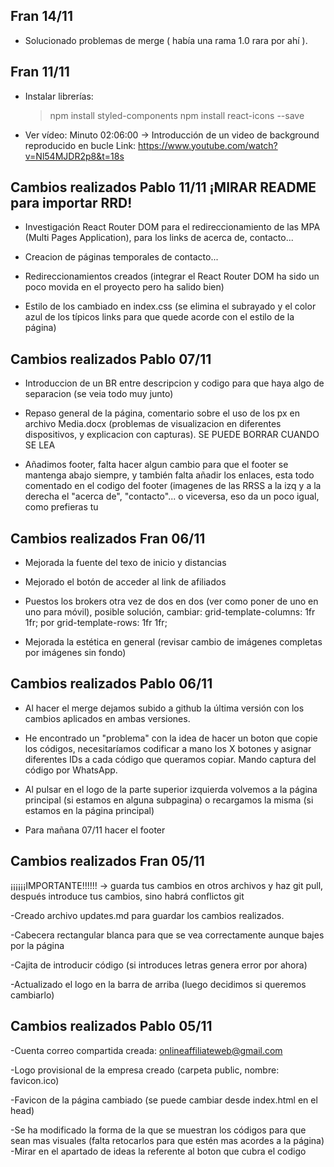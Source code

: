 ## Fran 14/11

- Solucionado problemas de merge ( había una rama 1.0 rara por ahí ).

## Fran 11/11

- Instalar librerías:

  > npm install styled-components
  > npm install react-icons --save

- Ver vídeo:
  Minuto 02:06:00 -> Introducción de un video de background reproducido en bucle
  Link: https://www.youtube.com/watch?v=Nl54MJDR2p8&t=18s

## Cambios realizados Pablo 11/11 ¡MIRAR README para importar RRD!

- Investigación React Router DOM para el redireccionamiento de las MPA (Multi Pages Application), para los links de acerca de, contacto...

- Creacion de páginas temporales de contacto...

- Redireccionamientos creados (integrar el React Router DOM ha sido un poco movida en el proyecto pero ha salido bien)

- Estilo de los <a> cambiado en index.css (se elimina el subrayado y el color azul de los típicos links para que quede acorde con el estilo de la página)

## Cambios realizados Pablo 07/11

- Introduccion de un BR entre descripcion y codigo para que haya algo de separacion (se veia todo muy junto)

- Repaso general de la página, comentario sobre el uso de los px en archivo Media.docx (problemas de visualizacion en diferentes dispositivos, y explicacion con capturas). SE PUEDE BORRAR CUANDO SE LEA

- Añadimos footer, falta hacer algun cambio para que el footer se mantenga abajo siempre, y también falta añadir los enlaces, esta todo comentado en el codigo del footer (imagenes de las RRSS a la izq y a la derecha el "acerca de", "contacto"... o viceversa, eso da un poco igual, como prefieras tu

## Cambios realizados Fran 06/11

- Mejorada la fuente del texo de inicio y distancias

- Mejorado el botón de acceder al link de afiliados

- Puestos los brokers otra vez de dos en dos (ver como poner de uno en uno para móvil), posible solución, cambiar:
  grid-template-columns: 1fr 1fr; por grid-template-rows: 1fr 1fr;

- Mejorada la estética en general (revisar cambio de imágenes completas por imágenes sin fondo)

## Cambios realizados Pablo 06/11

- Al hacer el merge dejamos subido a github la última versión con los cambios aplicados en ambas versiones.

- He encontrado un "problema" con la idea de hacer un boton que copie los códigos, necesitaríamos codificar a mano los X botones y asignar diferentes IDs a cada código que queramos copiar. Mando captura del código por WhatsApp.

- Al pulsar en el logo de la parte superior izquierda volvemos a la página principal (si estamos en alguna subpagina) o recargamos la misma (si estamos en la página principal)

- Para mañana 07/11 hacer el footer

## Cambios realizados Fran 05/11

¡¡¡¡¡¡IMPORTANTE!!!!!! -> guarda tus cambios en otros archivos y haz git pull, después introduce tus cambios, sino habrá conflictos git

-Creado archivo updates.md para guardar los cambios realizados.

-Cabecera rectangular blanca para que se vea correctamente aunque bajes por la página

-Cajita de introducir código (si introduces letras genera error por ahora)

-Actualizado el logo en la barra de arriba (luego decidimos si queremos cambiarlo)

## Cambios realizados Pablo 05/11

-Cuenta correo compartida creada: onlineaffiliateweb@gmail.com

-Logo provisional de la empresa creado (carpeta public, nombre: favicon.ico)

-Favicon de la página cambiado (se puede cambiar desde index.html en el head)

-Se ha modificado la forma de la que se muestran los códigos para que sean mas visuales (falta retocarlos para que estén mas acordes a la página)
-Mirar en el apartado de ideas la referente al boton que cubra el codigo
